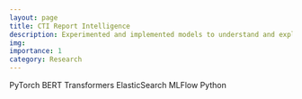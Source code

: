 ```yaml
---
layout: page
title: CTI Report Intelligence
description: Experimented and implemented models to understand and explain cyber-security threat intelligence reports using natural language processing techniques.
img: 
importance: 1
category: Research
---
```


<div class="project-tech">
    <span>PyTorch</span>
    <span>BERT</span>
    <span>Transformers</span>
    <span>ElasticSearch</span>
    <span>MLFlow</span>
    <span>Python</span>
</div>
